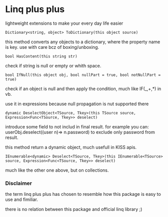 ﻿# Linq plus plus

lightweight extensions to make your every day life easier


`Dictionary<string, object> ToDictionary(this object source)`

this method converts any objects to a dictionary, where the property name is key. use with care bcz of boxing/unboxing.

`bool HasContent(this string str)`

check if string is null or empty or whith space.

`bool IfNull(this object obj, bool nullPart = true, bool notNullPart = true)`

check if an object is null and then apply the condition, much like IF(_,+,*) in vb.

use it in expressions because null propagation is nut supported there

`dynamic DeselectObject<TSource, Tkey>(this TSource source, Expression<Func<TSource, Tkey>> deselect)`

introduce some field to not includ in final result. for example you can: userObj.deselect((user n)=> n.password) to exclude only password from result.

this method return a dynamic object, much usefull in KISS apis.

`IEnumerable<dynamic> Deselect<TSource, Tkey>(this IEnumerable<TSource> source, Expression<Func<TSource, Tkey>> deselect)`

much like the other one above, but on collections.



### Disclaimer

the term linq plus plus has chosen to resemble how this package is easy to use and fimiliar.

there is no relation between this package and official linq library ;)

